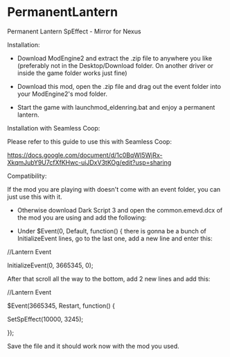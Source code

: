 # PermanentLantern
Permanent Lantern SpEffect - Mirror for Nexus

Installation:

- Download ModEngine2﻿ and extract the .zip file to anywhere you like (preferably not in the Desktop/Download folder. On another driver or inside the game folder works just fine)

- Download this mod, open the .zip file and drag out the event folder into your ModEngine2's mod folder.

- Start the game with launchmod_eldenring.bat and enjoy a permanent lantern.



Installation with Seamless Coop:

Please refer to this guide to use this with Seamless Coop:

https://docs.google.com/document/d/1c0BqWI5WjRx-XkqmJubY9U7cfXfKHwc-uiJDxV3tKOg/edit?usp=sharing



Compatibility:

If the mod you are playing with doesn't come with an event folder, you can just use this with it.

- Otherwise download Dark Script 3 and open the common.emevd.dcx of the mod you are using and add the following:

- Under $Event(0, Default, function() { there is gonna be a bunch of InitializeEvent lines, go to the last one, add a new line and enter this:

﻿﻿//Lantern Event
  
InitializeEvent(0, 3665345, 0);

After that scroll all the way to the bottom, add 2 new lines and add this:

//Lantern Event

$Event(3665345, Restart, function() {

SetSpEffect(10000, 3245);

});

Save the file and it should work now with the mod you used.
